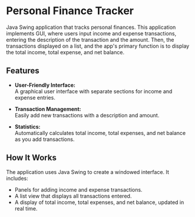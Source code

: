 # Personal Finance Tracker

Java Swing application that tracks personal finances. This application implements GUI, where users input income and expense transactions, entering the description of the transaction and the amount. Then, the transactions displayed on a list, and the app's primary function is to display the total income, total expense, and net balance.

## Features

- **User-Friendly Interface:**  
  A graphical user interface with separate sections for income and expense entries.
  
- **Transaction Management:**  
  Easily add new transactions with a description and amount.
  
- **Statistics:**  
  Automatically calculates total income, total expenses, and net balance as you add transactions.

## How It Works

The application uses Java Swing to create a windowed interface. It includes:
- Panels for adding income and expense transactions.
- A list view that displays all transactions entered.
- A display of total income, total expenses, and net balance, updated in real time.
